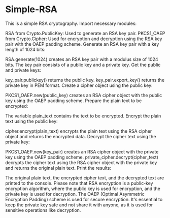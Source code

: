 # Simple-RSA
This is a simple RSA cryptography.
Import necessary modules:

RSA from Crypto.PublicKey: Used to generate an RSA key pair.
PKCS1_OAEP from Crypto.Cipher: Used for encryption and decryption using the RSA key pair with the OAEP padding scheme.
Generate an RSA key pair with a key length of 1024 bits:

RSA.generate(1024) creates an RSA key pair with a modulus size of 1024 bits.
The key pair consists of a public key and a private key.
Get the public and private keys:

key_pair.publickey() returns the public key.
key_pair.export_key() returns the private key in PEM format.
Create a cipher object using the public key:

PKCS1_OAEP.new(public_key) creates an RSA cipher object with the public key using the OAEP padding scheme.
Prepare the plain text to be encrypted:

The variable plain_text contains the text to be encrypted.
Encrypt the plain text using the public key:

cipher.encrypt(plain_text) encrypts the plain text using the RSA cipher object and returns the encrypted data.
Decrypt the cipher text using the private key:

PKCS1_OAEP.new(key_pair) creates an RSA cipher object with the private key using the OAEP padding scheme.
private_cipher.decrypt(cipher_text) decrypts the cipher text using the RSA cipher object with the private key and returns the original plain text.
Print the results:

The original plain text, the encrypted cipher text, and the decrypted text are printed to the console.
Please note that RSA encryption is a public-key encryption algorithm, where the public key is used for encryption, and the private key is used for decryption. The OAEP (Optimal Asymmetric Encryption Padding) scheme is used for secure encryption. It's essential to keep the private key safe and not share it with anyone, as it is used for sensitive operations like decryption.
